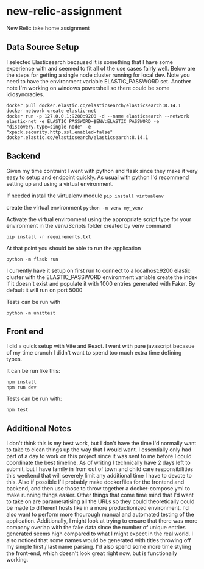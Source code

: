 # new-relic-assignment
New Relic take home assignment

## Data Source Setup
I selected Elasticsearch becaused it is something that I have some experience with and seemed to fit all of the use cases fairly well.
Below are the steps for getting a single node cluster running for local dev. Note you need to have the environment variable ELASTIC_PASSWORD set.
Another note I'm working on windows powershell so there could be some idiosyncracies. 

```
docker pull docker.elastic.co/elasticsearch/elasticsearch:8.14.1
docker network create elastic-net
docker run -p 127.0.0.1:9200:9200 -d --name elasticsearch --network elastic-net -e ELASTIC_PASSWORD=$ENV:ELASTIC_PASSWORD -e "discovery.type=single-node" -e "xpack.security.http.ssl.enabled=false" docker.elastic.co/elasticsearch/elasticsearch:8.14.1
```

## Backend 
Given my time contraint I went with python and flask since they make it very easy to setup and endpoint quickly. As usual with python I'd recommend setting up and using a virtual environment. 

 If needed install the virtualenv module
```pip install virtualenv```

create the virtual environment
```python -m venv my_venv```

Activate the virtual environment using the appropriate script type for your environment in the venv/Scripts folder created by venv command
```
pip install -r requirements.txt
```
At that point you should be able to run the application

```
python -m flask run
```

I currently have it setup on first run to connect to a localhost:9200 elastic cluster with the ELASTIC_PASSWORD environment variable create the index if it doesn't exist and populate it with 1000 entries generated with Faker. By default it will run on port 5000

Tests can be run with
```
python -m unittest
```

## Front end
I did a quick setup with Vite and React. I went with pure javascript becasue of my time crunch I didn't want to spend too much extra time defining types.

It can be run like this:
```
npm install
npm run dev
```

Tests can be run with:
```
npm test
```

## Additional Notes
I don't think this is my best work, but I don't have the time I'd normally want to take to clean things up the way that I would want. I essentially only had part of a day to work on this project since it was sent to me before I could coordinate the best timeline. As of writing I technically have 2 days left to submit, but I have family in from out of town and child care responsibilities this weekend that will severely limit any additional time I have to devote to this. Also if possible I'll probably make dockerfiles for the frontend and backend, and then use those to throw together a docker-compose.yml to make running things easier. Other things that come time mind that I'd want to take on are parameratising all the URLs so they could theoretically could be made to different hosts like in a more productionized environment. I'd also want to perform more thourough manual and automated testing of the application. Additionally, I might look at trying to ensure that there was more company overlap with the fake data since the number of unique entries generated seems high compared to what I might expect in the real world. I also noticed that some names would be generated with titles throwing off my simple first / last name parsing. I'd also spend some more time styling the front-end, which doesn't look great right now, but is functionally working.
